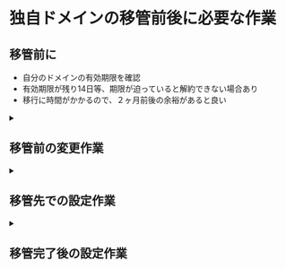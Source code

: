 
# 独自ドメインの移管前後に必要な作業

## 移管前に

- 自分のドメインの有効期限を確認
- 有効期限が残り14日等、期限が迫っていると解約できない場合あり
- 移行に時間がかかるので、２ヶ月前後の余裕があると良い

<details>
<summary>

## 移管前の変更作業

</summary>

### 1. Whois情報の確認と変更

移管元ドメイン管理会社で、Whois情報の「Registrant（登録者）」のメールアドレスを、現在利用しているものに更新します。  
移管承認のメールが届くため、必須の作業です。  
  
※ お名前.comの場合、ユーザー管理画面とドメイン管理画面の２つあるので注意  

### 2. ドメインロックの解除

移管元管理会社の管理画面で、ドメインの「ロック」または「保護」機能を解除します。  
これが有効になっていると、移管手続きが進みません。

### 3. AuthCodeの確認

移管元管理会社の管理画面からAuthCodeを取得します。これは移管申請時に移管先で必要になります。  
※分かりにくい場所にあった記憶。。。自分のドメイン名をクリックしたら見える場所にある

### 4. その他

登録情報の変更ごとに承認作業や、移管前後でのダブル承認など普段慣れない作業が出たりするので、余裕を持って作業する

- - -  

</details>


<details>
<summary>

## 移管先での設定作業

</summary>

### 移管申請と承認

移管先ドメイン管理会社で、移管申請を行います。  
その後、Whois情報に登録したメールアドレスに届く認証メールで承認手続きを行います。

### ネームサーバーの設定

移管先（この場合はVALUE-DOMAIN）の管理画面で、ネームサーバーを移管先サーバー（ns1.value-domain.comなど）に設定します。  
この作業が完了すると、ドメインとサーバーが紐づきます。

- - - 

</details>


<details>
<summary>

## 移管完了後の設定作業

</summary>

### DNSレコードの設定

移管先（VALUE-DOMAIN）の管理画面で、サーバーのIPアドレスをAレコードとして設定するなど、DNSレコードを正しく設定します。

### SSL証明書の発行

サーバーの管理画面（CORESERVERなど）で、独自ドメインに対応したSSL証明書を発行します。これにより、https://での安全な通信が可能になります。

### 公開ディレクトリの確認

独自ドメインでアクセスした際に表示する、サーバー上のディレクトリを設定します。

### DNSの浸透を待つ

すべての設定が完了したら、インターネット全体に情報が伝播するのを待ちます。伝播には最大48時間ほどかかります。

#### DNS浸透確認

以下で独自ドメインを入力して確認可能

- https://dnschecker.org/
- https://www.whatsmydns.net/

### メールの送受信テスト

### Webサイトの表示確認

DNSの情報がまだ完全に浸透していない場合は、最長で24時間ほどかかることもあります。


- - - 

</details>






